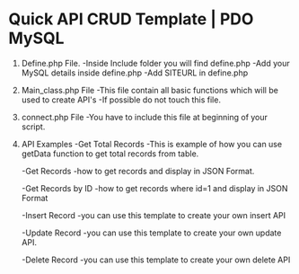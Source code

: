 # Quick API CRUD Template | PDO MySQL
1) Define.php File.
	-Inside Include folder you will find define.php
	-Add your MySQL details inside define.php
	-Add SITEURL in define.php

2) Main_class.php File
	-This file contain all basic functions which will be used to create API's
	-If possible do not touch this file.

3) connect.php File
	-You have to include this file at beginning of your script.

4) API Examples 
	-Get Total Records
		-This is example of how you can use getData function to get total records from table.
	
	-Get Records
		-how to get records and display in JSON Format.
	
	-Get Records by ID
		-how to get records where id=1 and display in JSON Format
	
	-Insert Record 
		-you can use this template to create your own insert API
	
	-Update Record
		-you can use this template to create your own update API.
	
	-Delete Record
		-you can use this template to create your own delete API
